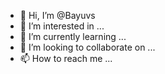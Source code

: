- 👋 Hi, I’m @Bayuvs
- 👀 I’m interested in ...
- 🌱 I’m currently learning ...
- 💞️ I’m looking to collaborate on ...
- 📫 How to reach me ...

<!---
Bayuvs/Bayuvs is a ✨ special ✨ repository because its `README.md` (this file) appears on your GitHub profile.
You can click the Preview link to take a look at your changes.
--->
